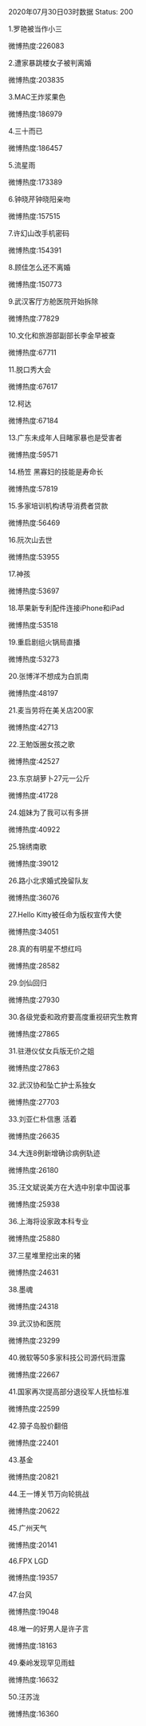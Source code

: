 2020年07月30日03时数据
Status: 200

1.罗艳被当作小三

微博热度:226083

2.遭家暴跳楼女子被判离婚

微博热度:203835

3.MAC王炸浆果色

微博热度:186979

4.三十而已

微博热度:186457

5.流星雨

微博热度:173389

6.钟晓芹钟晓阳亲吻

微博热度:157515

7.许幻山改手机密码

微博热度:154391

8.顾佳怎么还不离婚

微博热度:150773

9.武汉客厅方舱医院开始拆除

微博热度:77829

10.文化和旅游部副部长李金早被查

微博热度:67711

11.脱口秀大会

微博热度:67617

12.柯达

微博热度:67184

13.广东未成年人目睹家暴也是受害者

微博热度:59571

14.杨笠 黑寡妇的技能是寿命长

微博热度:57819

15.多家培训机构诱导消费者贷款

微博热度:56469

16.阮次山去世

微博热度:53955

17.神孩

微博热度:53697

18.苹果新专利配件连接iPhone和iPad

微博热度:53518

19.重启剧组火锅局直播

微博热度:53273

20.张博洋不想成为白凯南

微博热度:48197

21.麦当劳将在美关店200家

微博热度:42713

22.王勉饭圈女孩之歌

微博热度:42527

23.东京胡萝卜27元一公斤

微博热度:41728

24.姐妹为了我可以有多拼

微博热度:40922

25.锦绣南歌

微博热度:39012

26.路小北求婚式挽留队友

微博热度:36076

27.Hello Kitty被任命为版权宣传大使

微博热度:34051

28.真的有明星不想红吗

微博热度:28582

29.剑仙回归

微博热度:27930

30.各级党委和政府要高度重视研究生教育

微博热度:27865

31.驻港仪仗女兵版无价之姐

微博热度:27863

32.武汉协和坠亡护士系独女

微博热度:27703

33.刘亚仁朴信惠 活着

微博热度:26635

34.大连8例新增确诊病例轨迹

微博热度:26180

35.汪文斌说美方在大选中别拿中国说事

微博热度:25938

36.上海将设家政本科专业

微博热度:25880

37.三星堆里挖出来的猪

微博热度:24631

38.墨魂

微博热度:24318

39.武汉协和医院

微博热度:23299

40.微软等50多家科技公司源代码泄露

微博热度:22667

41.国家再次提高部分退役军人抚恤标准

微博热度:22599

42.獐子岛股价翻倍

微博热度:22401

43.基金

微博热度:20821

44.王一博关节万向轮挑战

微博热度:20622

45.广州天气

微博热度:20141

46.FPX LGD

微博热度:19357

47.台风

微博热度:19048

48.唯一的好男人是许子言

微博热度:18163

49.秦岭发现罕见雨蛙

微博热度:16632

50.汪苏泷

微博热度:16360

